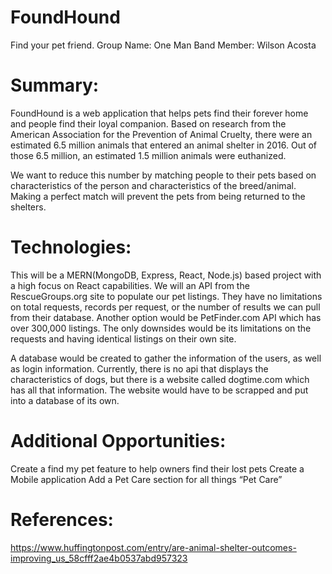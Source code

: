 # FoundHound
Find your pet friend.
Group Name: One Man Band
Member: Wilson Acosta

# Summary: 

FoundHound is a web application that helps pets find their forever home and people find their loyal companion. Based on research from the American Association for the Prevention of Animal Cruelty, there were an estimated 6.5 million animals that entered an animal shelter in 2016. Out of those 6.5 million, an estimated 1.5 million animals were euthanized. 

We want to reduce this number by matching people to their pets based on characteristics of the person and characteristics of the breed/animal. Making a perfect match will prevent the pets from being returned to the shelters. 

# Technologies:

This will be a MERN(MongoDB, Express, React, Node.js) based project with a high focus on React capabilities. We will an API from the RescueGroups.org site to populate our pet listings. They have no limitations on total requests, records per request, or the number of results we can pull from their database. Another option would be PetFinder.com API which has over 300,000 listings. The only downsides would be its limitations on the requests and having identical listings on their own site. 

A database would be created to gather the information of the users, as well as login information. Currently, there is no api that displays the characteristics of dogs, but there is a website called dogtime.com which has all that information. The website would have to be scrapped and put into a database of its own. 

# Additional Opportunities: 

Create a find my pet feature to help owners find their lost pets
Create a Mobile application
Add a Pet Care section for all things “Pet Care”

# References:

https://www.huffingtonpost.com/entry/are-animal-shelter-outcomes-improving_us_58cfff2ae4b0537abd957323
